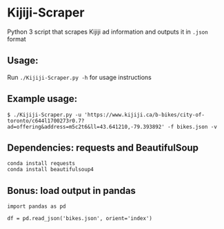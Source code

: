 # Kijiji-Scraper
Python 3 script that scrapes Kijiji ad information and outputs it in `.json` format


## Usage:

 Run `./Kijiji-Scraper.py -h` for usage instructions

## Example usage:

`$ ./Kijiji-Scraper.py -u 'https://www.kijiji.ca/b-bikes/city-of-toronto/c644l1700273r0.7?ad=offering&address=m5c2t6&ll=43.641210,-79.393892' -f bikes.json -v`

## Dependencies: requests and BeautifulSoup

```
conda install requests
conda install beautifulsoup4
```

## Bonus: load output in pandas

```
import pandas as pd

df = pd.read_json('bikes.json', orient='index')
```
